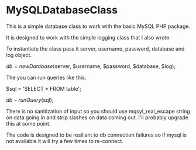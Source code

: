MySQLDatabaseClass
==================

This is a simple database class to work with the basic MySQL PHP package.

It is designed to work with the simple logging class that I also wrote.

To instantiate the class pass it server, username, password, database and log object.

$db = new Database($server, $username, $password, $database, $log);

The you can run queries like this:

$sql = 'SELECT * FROM table';

$db-runQuery($sql);

There is no sanitization of input so you should use mqsyl_real_escape string on data going in and strip slashes 
on data coming out. I'll probably upgrade this at some point.

The code is designed to be resiliant to db connection failures so if mysql is not available it will try a few times
to re-connect.
